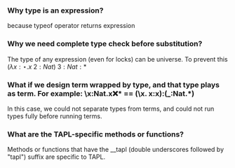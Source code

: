 <? Part of the TAPL project, under the Apache License v2.0 with LLVM
   Exceptions. See /LICENSE for license information.
   SPDX-License-Identifier: Apache-2.0 WITH LLVM-exception ?>

### Why type is an expression?
because typeof operator returns expression
### Why we need complete type check before substitution?
The type of any expression (even for locks) can be universe. To prevent this $(\lambda x{:}\star. x\ 2{:}Nat)\ 3{:}Nat{:}*$
### What if we design term wrapped by type, and that type plays as term. For example: \x:Nat.x:x:* == (\x. x:x):(_:Nat.*)
In this case, we could not separate types from terms, and could not run types fully before running terms.

### What are the TAPL-specific methods or functions?
Methods or functions that have the __tapl (double underscores followed by "tapl") suffix are specific to TAPL.

